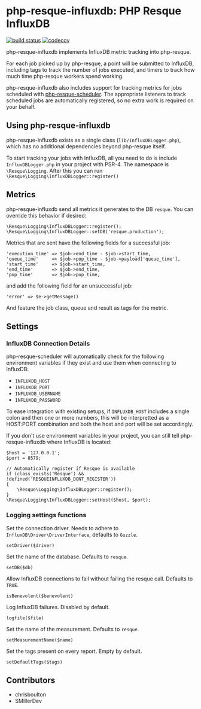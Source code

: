 php-resque-influxdb: PHP Resque InfluxDB
==========================================
[![build status](https://api.travis-ci.org/M2Mobi/php-resque-influxdb.svg)](https://travis-ci.org/M2Mobi/php-resque-influxdb) [![codecov](https://codecov.io/gh/M2Mobi/php-resque-influxdb/branch/master/graph/badge.svg)](https://codecov.io/gh/M2Mobi/php-resque-influxdb)

php-resque-influxdb implements InfluxDB metric tracking into php-resque.

For each job picked up by php-resque, a point will be submitted to
InfluxDB, including tags to track the number of jobs executed, and timers to
track how much time php-resque workers spend working.

php-resque-influxdb also includes support for tracking metrics for jobs scheduled
with [php-resque-scheduler](http://github.com/chrisboulton/php-resque-scheduler).
The appropriate listeners to track scheduled jobs are automatically registered,
so no extra work is required on your behalf.

## Using php-resque-influxdb

php-resque-influxdb exists as a single class (`lib/InfluxDBLogger.php`), which has
no additional dependencies beyond php-resque itself.

To start tracking your jobs with InfluxDB, all you need to do is include
`InfluxDBLogger.php` in your project with PSR-4. The namespace is `\Resque\Logging`.
After this you can run `\Resque\Logging\InfluxDBLogger::register()`


## Metrics

php-resque-influxdb send all metrics it generates to the DB `resque`. You can
override this behavior if desired:

	\Resque\Logging\InfluxDBLogger::register();
	\Resque\Logging\InfluxDBLogger::setDB('resque.production');

Metrics that are sent have the following fields for a successful job:

    'execution_time' => $job->end_time - $job->start_time,
    'queue_time'     => $job->pop_time - $job->payload['queue_time'],
    'start_time'     => $job->start_time,
    'end_time'       => $job->end_time,
    'pop_time'       => $job->pop_time,

and add the following field for an unsuccessful job:

    'error' => $e->getMessage()

And feature the job class, queue and result as tags for the metric.

## Settings

### InfluxDB Connection Details

php-resque-scheduler will automatically check for the following environment
variables if they exist and use them when connecting to InfluxDB:

 * `INFLUXDB_HOST`
 * `INFLUXDB_PORT`
 * `INFLUXDB_USERNAME`
 * `INFLUXDB_PASSWORD`

To ease integration with existing setups, if `INFLUXDB_HOST` includes
a single colon and then one or more numbers, this will be interpretted
as a HOST:PORT combination and both the host and port will be set accordingly.

If you don't use environment variables in your project, you can still tell
php-resque-influxdb where InfluxDB is located:

	$host = '127.0.0.1';
	$port = 8579;

	// Automatically register if Resque is available
    if (class_exists('Resque') && !defined('RESQUEINFLUXDB_DONT_REGISTER'))
    {
        \Resque\Logging\InfluxDBLogger::register();
    }
	\Resque\Logging\InfluxDBLogger::setHost($host, $port);


### Logging settings functions

Set the connection driver. Needs to adhere to `InfluxDB\Driver\DriverInterface`, defaults to `Guzzle`.

    setDriver($driver)

Set the name of the database. Defaults to `resque`.

    setDB($db)

Allow InfluxDB connections to fail without failing the resque call. Defaults to `TRUE`.

    isBenevolent($benevolent)

Log InfluxDB failures. Disabled by default.

    logfile($file)

Set the name of the measurement. Defaults to `resque`.

    setMeasurementName($name)

Set the tags present on every report. Empty by default.

    setDefaultTags($tags)

## Contributors ##

* chrisboulton
* SMillerDev
